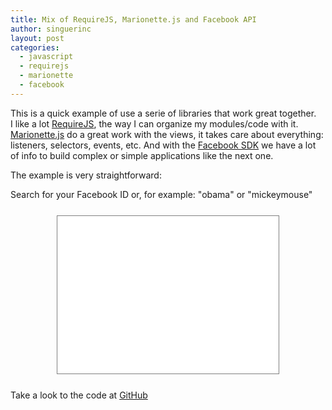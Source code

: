 ```yaml
---
title: Mix of RequireJS, Marionette.js and Facebook API
author: singuerinc
layout: post
categories:
  - javascript
  - requirejs
  - marionette
  - facebook
---
```


This is a quick example of use a serie of libraries that work great together.<br/>I like a lot <a href="http://requirejs.org" target="\_blank">RequireJS</a>, the way I can organize my modules/code with it. <a href="http://marionettejs.com/">Marionette.js</a> do a great work with the views, it takes care about everything: listeners, selectors, events, etc. And with the <a href="https://developers.facebook.com/docs/javascript" target="\_blank">Facebook SDK</a> we have a lot of info to build complex or simple applications like the next one.

The example is very straightforward:

Search for your Facebook ID or, for example: "obama" or "mickeymouse"

<iframe src="/code/labs/require-marionette-facebook/index.html"  style="border: 1px solid grey;width: 354px;height: 252px;margin: 25px auto;display: block;"></iframe>

Take a look to the code at <a href="https://github.com/singuerinc/blog/tree/master/lanyon/code/labs/require-marionette-facebook" target="_blank">GitHub</a>